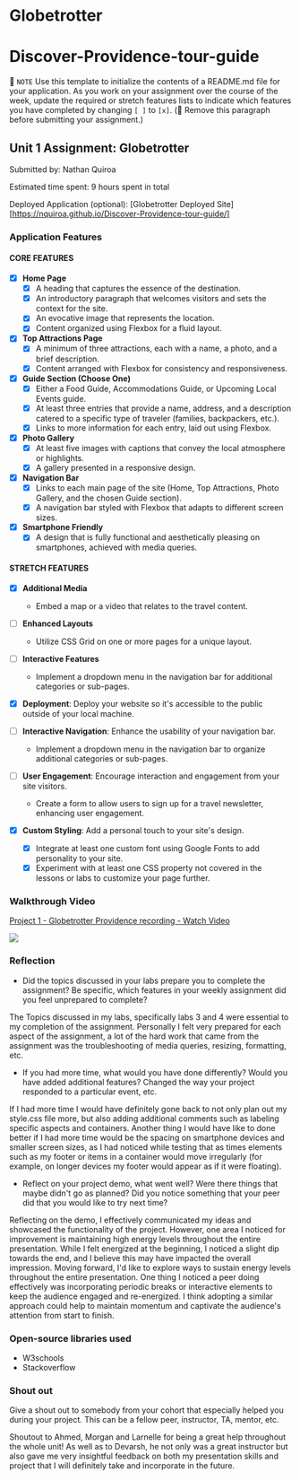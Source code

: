 # Globetrotter
# Discover-Providence-tour-guide
📝 `NOTE` Use this template to initialize the contents of a README.md file for your application. As you work on your assignment over the course of the week, update the required or stretch features lists to indicate which features you have completed by changing `[ ]` to `[x]`. (🚫 Remove this paragraph before submitting your assignment.)

## Unit 1 Assignment: Globetrotter

Submitted by: Nathan Quiroa

Estimated time spent: 9 hours spent in total

Deployed Application (optional): [Globetrotter Deployed Site][https://nquiroa.github.io/Discover-Providence-tour-guide/]

### Application Features

#### CORE FEATURES

- [x] **Home Page**
  - [x] A heading that captures the essence of the destination.
  - [x] An introductory paragraph that welcomes visitors and sets the context for the site.
  - [x] An evocative image that represents the location.
  - [x] Content organized using Flexbox for a fluid layout.

- [x] **Top Attractions Page**
  - [x] A minimum of three attractions, each with a name, a photo, and a brief description.
  - [x] Content arranged with Flexbox for consistency and responsiveness.

- [x] **Guide Section (Choose One)**
  - [x] Either a Food Guide, Accommodations Guide, or Upcoming Local Events guide.
  - [x] At least three entries that provide a name, address, and a description catered to a specific type of traveler (families, backpackers, etc.).
  - [x] Links to more information for each entry, laid out using Flexbox.

- [x] **Photo Gallery**
  - [x] At least five images with captions that convey the local atmosphere or highlights.
  - [x] A gallery presented in a responsive design.

- [x] **Navigation Bar**
  - [x] Links to each main page of the site (Home, Top Attractions, Photo Gallery, and the chosen Guide section).
  - [x] A navigation bar styled with Flexbox that adapts to different screen sizes.  

- [x] **Smartphone Friendly**
  - [x] A design that is fully functional and aesthetically pleasing on smartphones, achieved with media queries.

#### STRETCH FEATURES

- [x] **Additional Media**
  - Embed a map or a video that relates to the travel content.

- [ ] **Enhanced Layouts**
  - Utilize CSS Grid on one or more pages for a unique layout.

- [ ] **Interactive Features**
  - Implement a dropdown menu in the navigation bar for additional categories or sub-pages.

- [x] **Deployment**: Deploy your website so it's accessible to the public outside of your local machine. 

- [ ] **Interactive Navigation**: Enhance the usability of your navigation bar.
  - Implement a dropdown menu in the navigation bar to organize additional categories or sub-pages.

- [ ] **User Engagement**: Encourage interaction and engagement from your site visitors.
  - Create a form to allow users to sign up for a travel newsletter, enhancing user engagement.

- [x] **Custom Styling**: Add a personal touch to your site's design.
  - [x] Integrate at least one custom font using Google Fonts to add personality to your site.
  - [x] Experiment with at least one CSS property not covered in the lessons or labs to customize your page further.

### Walkthrough Video

<div>
    <a href="https://www.loom.com/share/2bf98fe1b5ad4723a382333cf2e19a29">
      <p>Project 1 - Globetrotter Providence recording - Watch Video</p>
    </a>
    <a href="https://www.loom.com/share/2bf98fe1b5ad4723a382333cf2e19a29">
      <img style="max-width:300px;" src="https://cdn.loom.com/sessions/thumbnails/2bf98fe1b5ad4723a382333cf2e19a29-with-play.gif">
    </a>
  </div>

### Reflection

* Did the topics discussed in your labs prepare you to complete the assignment? Be specific, which features in your weekly assignment did you feel unprepared to complete?

The Topics discussed in my labs, specifically labs 3 and 4 were essential to my completion of the assignment. Personally I felt very prepared for each aspect of the assignment, a lot of the hard work that came from the assignment was the troubleshooting of media queries, resizing, formatting, etc.

* If you had more time, what would you have done differently? Would you have added additional features? Changed the way your project responded to a particular event, etc.
  
If I had more time I would have definitely gone back to not only plan out my style.css file more, but also adding additional comments such as labeling specific aspects and containers. Another thing I would have like to done better if I had more time would be the spacing on smartphone devices and smaller screen sizes, as I had noticed while testing that as times elements such as my footer or items in a container would move irregularly (for example, on longer devices my footer would appear as if it were floating). 

* Reflect on your project demo, what went well? Were there things that maybe didn't go as planned? Did you notice something that your peer did that you would like to try next time?

Reflecting on the demo, I effectively communicated my ideas and showcased the functionality of the project. However, one area I noticed for improvement is maintaining high energy levels throughout the entire presentation. While I felt energized at the beginning, I noticed a slight dip towards the end, and I believe this may have impacted the overall impression. Moving forward, I'd like to explore ways to sustain energy levels throughout the entire presentation. One thing I noticed a peer doing effectively was incorporating periodic breaks or interactive elements to keep the audience engaged and re-energized. I think adopting a similar approach could help to maintain momentum and captivate the audience's attention from start to finish.

### Open-source libraries used

- W3schools
- Stackoverflow

### Shout out

Give a shout out to somebody from your cohort that especially helped you during your project. This can be a fellow peer, instructor, TA, mentor, etc.

Shoutout to Ahmed, Morgan and Larnelle for being a great help throughout the whole unit! As well as to Devarsh, he not only was a great instructor but also gave me very insightful feedback on both my presentation skills and project that I will definitely take and incorporate in the future.
